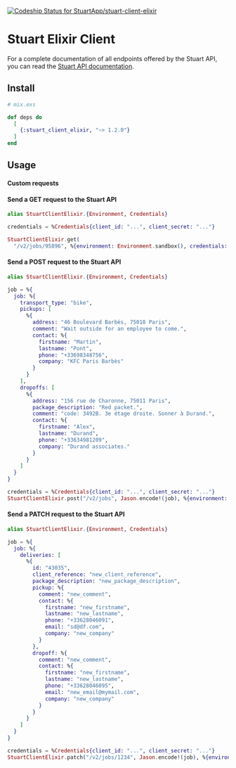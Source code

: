 [![Codeship Status for StuartApp/stuart-client-elixir](https://app.codeship.com/projects/f9859ab0-b145-0137-da11-3e6824a8821c/status?branch=develop)](https://app.codeship.com/projects/363007)

# Stuart Elixir Client

For a complete documentation of all endpoints offered by the Stuart API, you can read the [Stuart API documentation](https://stuart.api-docs.io).

## Install

```elixir
# mix.exs

def deps do
  [
    {:stuart_client_elixir, "~> 1.2.0"}
  ]
end
```

## Usage

#### Custom requests

#### Send a GET request to the Stuart API

```elixir
alias StuartClientElixir.{Environment, Credentials}

credentials = %Credentials{client_id: "...", client_secret: "..."}

StuartClientElixir.get(
  "/v2/jobs/95896", %{environment: Environment.sandbox(), credentials: credentials})
```

#### Send a POST request to the Stuart API

```elixir
alias StuartClientElixir.{Environment, Credentials}

job = %{
  job: %{
    transport_type: "bike",
    pickups: [
      %{
        address: "46 Boulevard Barbès, 75018 Paris",
        comment: "Wait outside for an employee to come.",
        contact: %{
          firstname: "Martin",
          lastname: "Pont",
          phone: "+33698348756",
          company: "KFC Paris Barbès"
        }
      }
    ],
    dropoffs: [
      %{
        address: "156 rue de Charonne, 75011 Paris",
        package_description: "Red packet.",
        comment: "code: 3492B. 3e étage droite. Sonner à Durand.",
        contact: %{
          firstname: "Alex",
          lastname: "Durand",
          phone: "+33634981209",
          company: "Durand associates."
        }
      }
    ]
  }
}

credentials = %Credentials{client_id: "...", client_secret: "..."}
StuartClientElixir.post("/v2/jobs", Jason.encode!(job), %{environment: Environment.sandbox(), credentials: credentials})
```

#### Send a PATCH request to the Stuart API

```elixir
alias StuartClientElixir.{Environment, Credentials}

job = %{
  job: %{
    deliveries: [
      %{
        id: "43035",
        client_reference: "new_client_reference",
        package_description: "new_package_description",
        pickup: %{
          comment: "new_comment",
          contact: %{
            firstname: "new_firstname",
            lastname: "new_lastname",
            phone: "+33628046091",
            email: "sd@df.com",
            company: "new_company"
          }
        },
        dropoff: %{
          comment: "new_comment",
          contact: %{
            firstname: "new_firstname",
            lastname: "new_lastname",
            phone: "+33628046095",
            email: "new_email@mymail.com",
            company: "new_company"
          }
        }
      }
    ]
  }
}

credentials = %Credentials{client_id: "...", client_secret: "..."}
StuartClientElixir.patch("/v2/jobs/1234", Jason.encode!(job), %{environment: Environment.sandbox(), credentials: credentials})
```
